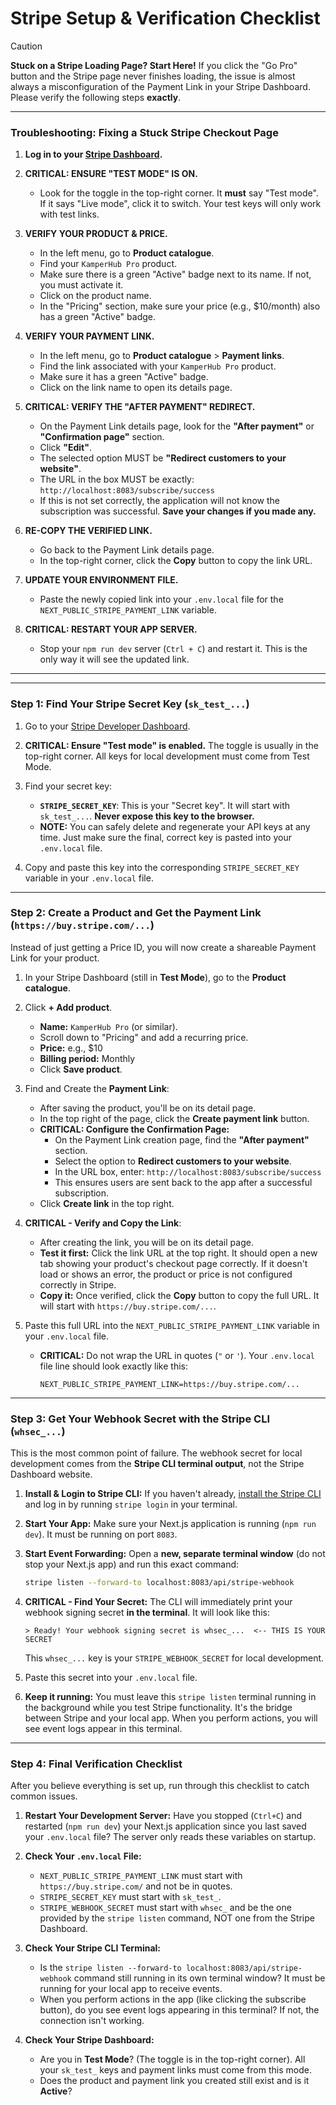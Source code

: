 
# Stripe Setup & Verification Checklist

> [!CAUTION]
> **Stuck on a Stripe Loading Page? Start Here!**
> If you click the "Go Pro" button and the Stripe page never finishes loading, the issue is almost always a misconfiguration of the Payment Link in your Stripe Dashboard. Please verify the following steps **exactly**.

---

### **Troubleshooting: Fixing a Stuck Stripe Checkout Page**

1.  **Log in to your [Stripe Dashboard](https://dashboard.stripe.com/developers).**

2.  **CRITICAL: ENSURE "TEST MODE" IS ON.**
    *   Look for the toggle in the top-right corner. It **must** say "Test mode". If it says "Live mode", click it to switch. Your test keys will only work with test links.

3.  **VERIFY YOUR PRODUCT & PRICE.**
    *   In the left menu, go to **Product catalogue**.
    *   Find your `KamperHub Pro` product.
    *   Make sure there is a green "Active" badge next to its name. If not, you must activate it.
    *   Click on the product name.
    *   In the "Pricing" section, make sure your price (e.g., $10/month) also has a green "Active" badge.

4.  **VERIFY YOUR PAYMENT LINK.**
    *   In the left menu, go to **Product catalogue** > **Payment links**.
    *   Find the link associated with your `KamperHub Pro` product.
    *   Make sure it has a green "Active" badge.
    *   Click on the link name to open its details page.

5.  **CRITICAL: VERIFY THE "AFTER PAYMENT" REDIRECT.**
    *   On the Payment Link details page, look for the **"After payment"** or **"Confirmation page"** section.
    *   Click **"Edit"**.
    *   The selected option MUST be **"Redirect customers to your website"**.
    *   The URL in the box MUST be exactly: `http://localhost:8083/subscribe/success`
    *   If this is not set correctly, the application will not know the subscription was successful. **Save your changes if you made any.**

6.  **RE-COPY THE VERIFIED LINK.**
    *   Go back to the Payment Link details page.
    *   In the top-right corner, click the **Copy** button to copy the link URL.

7.  **UPDATE YOUR ENVIRONMENT FILE.**
    *   Paste the newly copied link into your `.env.local` file for the `NEXT_PUBLIC_STRIPE_PAYMENT_LINK` variable.

8.  **CRITICAL: RESTART YOUR APP SERVER.**
    *   Stop your `npm run dev` server (`Ctrl + C`) and restart it. This is the only way it will see the updated link.

---
---

### Step 1: Find Your Stripe Secret Key (`sk_test_...`)

1.  Go to your [Stripe Developer Dashboard](https://dashboard.stripe.com/developers).

2.  **CRITICAL: Ensure "Test mode" is enabled.** The toggle is usually in the top-right corner. All keys for local development must come from Test Mode.

3.  Find your secret key:
    *   **`STRIPE_SECRET_KEY`**: This is your "Secret key". It will start with `sk_test_...`. **Never expose this key to the browser.**
    *   **NOTE:** You can safely delete and regenerate your API keys at any time. Just make sure the final, correct key is pasted into your `.env.local` file.

4.  Copy and paste this key into the corresponding `STRIPE_SECRET_KEY` variable in your `.env.local` file.

---

### Step 2: Create a Product and Get the Payment Link (`https://buy.stripe.com/...`)

Instead of just getting a Price ID, you will now create a shareable Payment Link for your product.

1.  In your Stripe Dashboard (still in **Test Mode**), go to the **Product catalogue**.

2.  Click **+ Add product**.
    *   **Name:** `KamperHub Pro` (or similar).
    *   Scroll down to "Pricing" and add a recurring price.
    *   **Price:** e.g., $10
    *   **Billing period:** Monthly
    *   Click **Save product**.

3.  Find and Create the **Payment Link**:
    *   After saving the product, you'll be on its detail page.
    *   In the top right of the page, click the **Create payment link** button.
    *   **CRITICAL: Configure the Confirmation Page:**
        *   On the Payment Link creation page, find the **"After payment"** section.
        *   Select the option to **Redirect customers to your website**.
        *   In the URL box, enter: `http://localhost:8083/subscribe/success`
        *   This ensures users are sent back to the app after a successful subscription.
    *   Click **Create link** in the top right.

4.  **CRITICAL - Verify and Copy the Link**:
    *   After creating the link, you will be on its detail page.
    *   **Test it first:** Click the link URL at the top right. It should open a new tab showing your product's checkout page correctly. If it doesn't load or shows an error, the product or price is not configured correctly in Stripe.
    *   **Copy it:** Once verified, click the **Copy** button to copy the full URL. It will start with `https://buy.stripe.com/...`.

5.  Paste this full URL into the `NEXT_PUBLIC_STRIPE_PAYMENT_LINK` variable in your `.env.local` file.
    *   **CRITICAL:** Do not wrap the URL in quotes (`"` or `'`). Your `.env.local` file line should look exactly like this:
        ```env
        NEXT_PUBLIC_STRIPE_PAYMENT_LINK=https://buy.stripe.com/...
        ```

---

### Step 3: Get Your Webhook Secret with the Stripe CLI (`whsec_...`)

This is the most common point of failure. The webhook secret for local development comes from the **Stripe CLI terminal output**, not the Stripe Dashboard website.

1.  **Install & Login to Stripe CLI:** If you haven't already, [install the Stripe CLI](https://stripe.com/docs/stripe-cli) and log in by running `stripe login` in your terminal.

2.  **Start Your App:** Make sure your Next.js application is running (`npm run dev`). It must be running on port `8083`.

3.  **Start Event Forwarding:** Open a **new, separate terminal window** (do not stop your Next.js app) and run this exact command:
    ```bash
    stripe listen --forward-to localhost:8083/api/stripe-webhook
    ```

4.  **CRITICAL - Find Your Secret:** The CLI will immediately print your webhook signing secret **in the terminal**. It will look like this:

    ```text
    > Ready! Your webhook signing secret is whsec_...  <-- THIS IS YOUR SECRET
    ```
    
    This `whsec_...` key is your `STRIPE_WEBHOOK_SECRET` for local development.

5.  Paste this secret into your `.env.local` file.

6.  **Keep it running:** You must leave this `stripe listen` terminal running in the background while you test Stripe functionality. It's the bridge between Stripe and your local app. When you perform actions, you will see event logs appear in this terminal.


---

### Step 4: Final Verification Checklist

After you believe everything is set up, run through this checklist to catch common issues.

1.  **Restart Your Development Server:** Have you stopped (`Ctrl+C`) and restarted (`npm run dev`) your Next.js application since you last saved your `.env.local` file? The server only reads these variables on startup.

2.  **Check Your `.env.local` File:**
    *   `NEXT_PUBLIC_STRIPE_PAYMENT_LINK` must start with `https://buy.stripe.com/` and not be in quotes.
    *   `STRIPE_SECRET_KEY` must start with `sk_test_`.
    *   `STRIPE_WEBHOOK_SECRET` must start with `whsec_` and be the one provided by the `stripe listen` command, NOT one from the Stripe Dashboard.

3.  **Check Your Stripe CLI Terminal:**
    *   Is the `stripe listen --forward-to localhost:8083/api/stripe-webhook` command still running in its own terminal window? It must be running for your local app to receive events.
    *   When you perform actions in the app (like clicking the subscribe button), do you see event logs appearing in this terminal? If not, the connection isn't working.

4.  **Check Your Stripe Dashboard:**
    *   Are you in **Test Mode**? (The toggle is in the top-right corner). All your `sk_test_` keys and payment links must come from this mode.
    *   Does the product and payment link you created still exist and is it **Active**?
